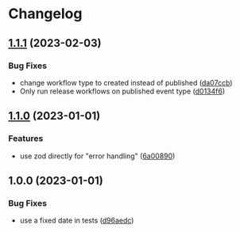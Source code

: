 # Changelog

## [1.1.1](https://github.com/NyCodeGHG/howoldisjava8today-bot/compare/v1.1.0...v1.1.1) (2023-02-03)


### Bug Fixes

* change workflow type to created instead of published ([da07ccb](https://github.com/NyCodeGHG/howoldisjava8today-bot/commit/da07ccbd01cc09210efd44e4241f7f7805c2cf95))
* Only run release workflows on published event type ([d0134f6](https://github.com/NyCodeGHG/howoldisjava8today-bot/commit/d0134f6787ff1e30b901f8158c262c41c6c91258))

## [1.1.0](https://github.com/NyCodeGHG/howoldisjava8today-bot/compare/v1.0.0...v1.1.0) (2023-01-01)


### Features

* use zod directly for "error handling" ([6a00890](https://github.com/NyCodeGHG/howoldisjava8today-bot/commit/6a00890c28e555c7001586ac8cbe0a805a8d83f5))

## 1.0.0 (2023-01-01)


### Bug Fixes

* use a fixed date in tests ([d96aedc](https://github.com/NyCodeGHG/howoldisjava8today-bot/commit/d96aedc64ef4b5266a9dc127685ef12b87feb3cd))
